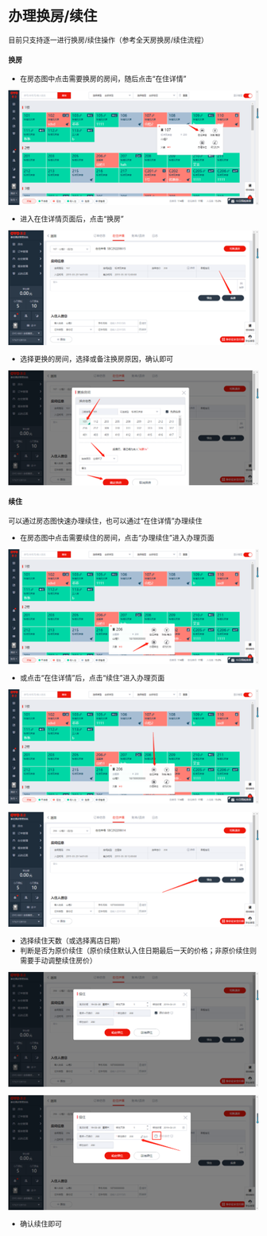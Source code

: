 # 办理换房/续住

目前只支持逐一进行换房/续住操作（参考全天房换房/续住流程）

#### 换房

* 在房态图中点击需要换房的房间，随后点击“在住详情”

![](../../../.gitbook/assets/image%20%28268%29.png)

* 进入在住详情页面后，点击“换房”

![](../../../.gitbook/assets/image%20%2898%29.png)

* 选择更换的房间，选择或备注换房原因，确认即可

![](../../../.gitbook/assets/image%20%28391%29.png)

#### 续住

可以通过房态图快速办理续住，也可以通过“在住详情”办理续住

* 在房态图中点击需要续住的房间，点击“办理续住”进入办理页面

![](../../../.gitbook/assets/image%20%28307%29.png)

* 或点击“在住详情”后，点击“续住”进入办理页面

![](../../../.gitbook/assets/image%20%2871%29.png)

![](../../../.gitbook/assets/image%20%28145%29.png)

* 选择续住天数（或选择离店日期）
* 判断是否为原价续住（原价续住默认入住日期最后一天的价格；非原价续住则需要手动调整续住房价）

![](../../../.gitbook/assets/image%20%2859%29.png)

![](../../../.gitbook/assets/image%20%28612%29.png)

* 确认续住即可

